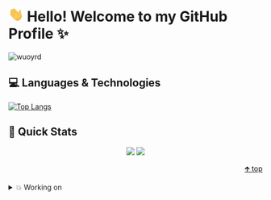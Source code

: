 <h1> <img src="https://raw.githubusercontent.com/ABSphreak/ABSphreak/master/gifs/Hi.gif" width="30px"> Hello! Welcome to my GitHub Profile ✨</h1>

<p align="left"><img align="left" src="https://komarev.com/ghpvc/?username=wuoyrd" alt="wuoyrd"/></p>
<br/>

## 💻 Languages & Technologies

[![Top Langs](https://github-readme-stats.vercel.app/api/top-langs/?username=wuoyrd&layout=compact&theme=github_dark&hide_border=true&bg_color=2d333b&show_icons=true)](https://github.com/anuraghazra/github-readme-stats)

## 🚀 Quick Stats

<p align="center">
  <img width="48%" src="https://github-readme-stats.vercel.app/api?username=wuoyrd&theme=github_dark&show_icons=true&hide_border=true&bg_color=2d333b" />
  <img width="48%" src="https://github-readme-streak-stats.herokuapp.com/?user=wuoyrd&theme=github-dark-blue&hide_border=true&background=2d333b" />
</p>

<p width="100%" align="right"><a href="#">🡱 top</a></p>

<details><summary>💥 Working on</summary><br>
<blockquote>
<p align="center">
<a href="https://github.com/wuoyrd/vs-theme-goodnight"><img src="https://github-readme-stats.vercel.app/api/pin/?username=wuoyrd&repo=vs-theme-goodnight&show_owner=true&theme=github-dark-blue&hide_border=true&background=2d333b" /></a>&ensp;</a>
</p>
</blockquote>
</details>



